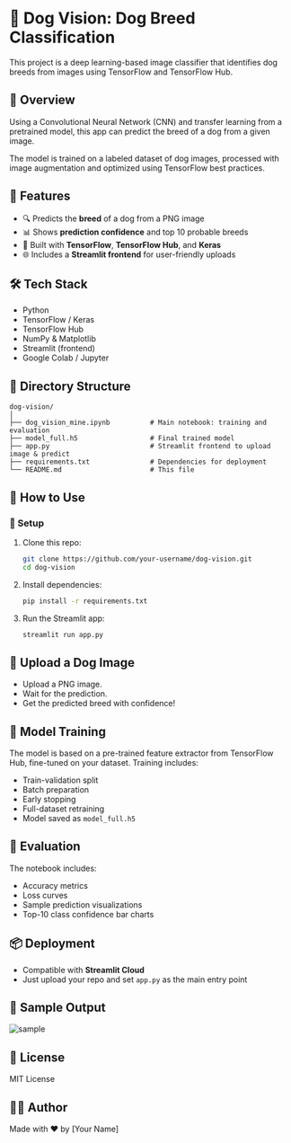 
# 🐶 Dog Vision: Dog Breed Classification

This project is a deep learning-based image classifier that identifies dog breeds from images using TensorFlow and TensorFlow Hub.

## 📌 Overview

Using a Convolutional Neural Network (CNN) and transfer learning from a pretrained model, this app can predict the breed of a dog from a given image.

The model is trained on a labeled dataset of dog images, processed with image augmentation and optimized using TensorFlow best practices.

## 🧠 Features

- 🔍 Predicts the **breed** of a dog from a PNG image
- 📊 Shows **prediction confidence** and top 10 probable breeds
- 🧠 Built with **TensorFlow**, **TensorFlow Hub**, and **Keras**
- 🌐 Includes a **Streamlit frontend** for user-friendly uploads

## 🛠️ Tech Stack

- Python
- TensorFlow / Keras
- TensorFlow Hub
- NumPy & Matplotlib
- Streamlit (frontend)
- Google Colab / Jupyter

## 📁 Directory Structure

```
dog-vision/
│
├── dog_vision_mine.ipynb          # Main notebook: training and evaluation
├── model_full.h5                  # Final trained model
├── app.py                         # Streamlit frontend to upload image & predict
├── requirements.txt               # Dependencies for deployment
└── README.md                      # This file
```

## 🚀 How to Use

### 🔧 Setup

1. Clone this repo:
   ```bash
   git clone https://github.com/your-username/dog-vision.git
   cd dog-vision
   ```

2. Install dependencies:
   ```bash
   pip install -r requirements.txt
   ```

3. Run the Streamlit app:
   ```bash
   streamlit run app.py
   ```

## 📸 Upload a Dog Image

- Upload a PNG image.
- Wait for the prediction.
- Get the predicted breed with confidence!

## 🔬 Model Training

The model is based on a pre-trained feature extractor from TensorFlow Hub, fine-tuned on your dataset. Training includes:

- Train-validation split
- Batch preparation
- Early stopping
- Full-dataset retraining
- Model saved as `model_full.h5`

## 🧪 Evaluation

The notebook includes:

- Accuracy metrics
- Loss curves
- Sample prediction visualizations
- Top-10 class confidence bar charts

## 📦 Deployment

- Compatible with **Streamlit Cloud**
- Just upload your repo and set `app.py` as the main entry point

## 🐾 Sample Output

![sample](docs/sample_prediction.png)

## 📜 License

MIT License

## 👨‍💻 Author

Made with ❤️ by [Your Name]
